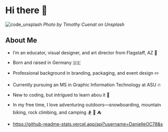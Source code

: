 # Hi there 👋
![code_unsplash](https://github.com/user-attachments/assets/0afb946a-2b67-4f08-b117-216b31768887)
*Photo by Timothy Cuenat on Unsplash*

## About Me
- I’m an educator, visual designer, and art director from Flagstaff, AZ :evergreen_tree:
- Born and raised in Germany :de:  
- Professional background in branding, packaging, and event design :pencil2: 
- Currently pursuing an MS in Graphic Information Technology at ASU :fire: 
- New to coding, but intrigued to learn abou it :high_brightness:
- In my free time, I love adventuring outdoors—snowboarding, mountain biking, rock climbing, and camping :snowboarder: :mountain_bicyclist: ⛺

- https://github-readme-stats.vercel.app/api?username=DanielleOC78&s
